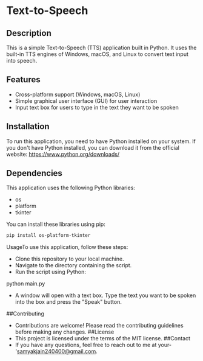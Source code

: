# Text-to-Speech

## Description

This is a simple Text-to-Speech (TTS) application built in Python. It uses the built-in TTS engines of Windows, macOS, and Linux to convert text input into speech.

## Features

- Cross-platform support (Windows, macOS, Linux)
- Simple graphical user interface (GUI) for user interaction
- Input text box for users to type in the text they want to be spoken

## Installation

To run this application, you need to have Python installed on your system. If you don't have Python installed, you can download it from the official website: https://www.python.org/downloads/

## Dependencies

This application uses the following Python libraries:

- os
- platform
- tkinter

You can install these libraries using pip:

```bash
pip install os-platform-tkinter
```
UsageTo use this application, follow these steps:
- Clone this repository to your local machine.
- Navigate to the directory containing the script.
- Run the script using Python:

python main.py

- A window will open with a text box. Type the text you want to be spoken into the box and press the "Speak" button.

##Contributing

- Contributions are welcome! Please read the contributing guidelines before making any changes.
##License
 - This project is licensed under the terms of the MIT license.
##Contact
 - If you have any questions, feel free to reach out to me at your- 'samyakjain240400@gmail.com.

